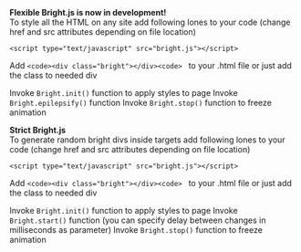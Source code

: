 <div><b>Flexible Bright.js is now in development!</b><div>
<div>
To style all the HTML on any site add following lones to your code (change href and src attributes depending on file location)

 ```
<script type="text/javascript" src="bright.js"></script>
 ```
 
Add  ```<code><div class="bright"></div><code> ``` to your .html file or just add the class to needed div

Invoke ```Bright.init()``` function to apply styles to page
Invoke ```Bright.epilepsify()``` function
Invoke ```Bright.stop()``` function to freeze animation
</div>

<div><b>Strict Bright.js</b><div>
<div>
To generate random bright divs inside targets add following lones to your code (change href and src attributes depending on file location)

 ```
<script type="text/javascript" src="bright.js"></script>
 ```
 
Add  ```<code><div class="bright"></div><code> ``` to your .html file or just add the class to needed div

Invoke ```Bright.init()``` function to apply styles to page
Invoke ```Bright.start()``` function (you can specify delay between changes in milliseconds as parameter)
Invoke ```Bright.stop()``` function to freeze animation
</div>
